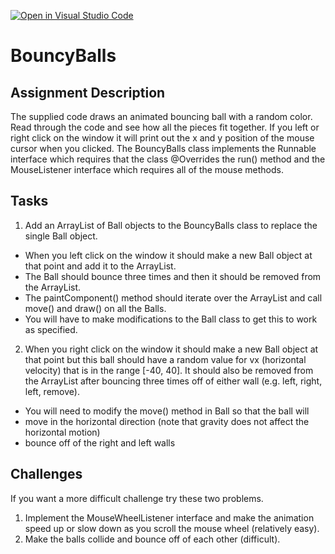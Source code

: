 [![Open in Visual Studio Code](https://classroom.github.com/assets/open-in-vscode-2e0aaae1b6195c2367325f4f02e2d04e9abb55f0b24a779b69b11b9e10269abc.svg)](https://classroom.github.com/online_ide?assignment_repo_id=16727638&assignment_repo_type=AssignmentRepo)
# BouncyBalls

## Assignment Description

  The supplied code draws an animated bouncing ball with a random color. Read through the code and see how all the pieces fit together. If you left or right click on the window it will print out the x and y position of the mouse cursor when you clicked. The BouncyBalls class implements the Runnable interface which requires that the class @Overrides the run() method and the MouseListener interface which requires all of the mouse methods.

## Tasks

1. Add an ArrayList of Ball objects to the BouncyBalls class to replace the single Ball object. 
  * When you left click on the window it should make a new Ball object at that point and add it to the ArrayList.
  * The Ball should bounce three times and then it should be removed from the ArrayList.
  * The paintComponent() method should iterate over the ArrayList and call move() and draw() on all the Balls.
  * You will have to make modifications to the Ball class to get this to work as specified.
 2. When you right click on the window it should make a new Ball object at that point but this ball should have a random value for vx (horizontal velocity) that is in the range [-40, 40]. It should also be removed from the ArrayList after bouncing three times off of either wall (e.g. left, right, left, remove).
  *  You will need to modify the move() method in Ball so that the ball will
  * move in the horizontal direction (note that gravity does not affect the horizontal motion)
  * bounce off of the right and left walls
    
## Challenges

If you want a more difficult challenge try these two problems.
1. Implement the MouseWheelListener interface and make the animation speed up or slow down as you scroll the mouse wheel (relatively easy).
2. Make the balls collide and bounce off of each other (difficult).
